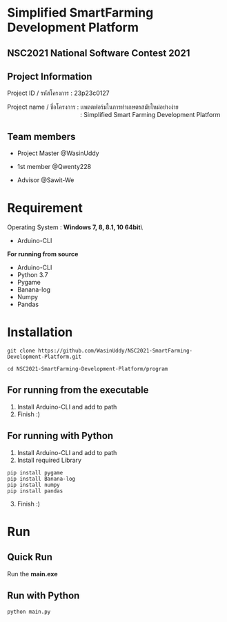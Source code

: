 # Simplified SmartFarming Development Platform
## NSC2021 National Software Contest 2021

## Project Information
Project ID / รหัสโครงการ : 23p23c0127

Project name / ชื่อโครงการ : เเพลตฟอร์มในการทำเกษตรสมัยใหม่อย่างง่าย \
&nbsp;&nbsp;&nbsp;&nbsp;&nbsp;&nbsp;&nbsp;&nbsp;&nbsp;&nbsp;&nbsp;&nbsp;&nbsp;&nbsp;&nbsp;&nbsp;&nbsp;&nbsp;&nbsp;&nbsp;&nbsp;&nbsp;&nbsp;&nbsp;&nbsp;&nbsp;&nbsp;&nbsp;&nbsp;&nbsp;&nbsp;&nbsp;&nbsp;&nbsp;&nbsp;&nbsp;&nbsp;&nbsp;&nbsp;&nbsp;&nbsp;&nbsp;&nbsp;: Simplified Smart Farming Development Platform
## Team members
* Project Master @WasinUddy
* 1st member     @Qwenty228

* Advisor        @Sawit-We

# Requirement

Operating System : **Windows 7, 8, 8.1, 10 64bit**\
* Arduino-CLI
  
**For running from source**
* Arduino-CLI
* Python 3.7
* Pygame
* Banana-log
* Numpy
* Pandas

# Installation
```
git clone https://github.com/WasinUddy/NSC2021-SmartFarming-Development-Platform.git

cd NSC2021-SmartFarming-Development-Platform/program
```
## For running from the executable
1. Install Arduino-CLI and add to path
2. Finish :)


## For running with Python
1. Install Arduino-CLI and add to path
2. Install required Library
```
pip install pygame
pip install Banana-log
pip install numpy
pip install pandas
```
3. Finish :)


# Run
## Quick Run
Run the **main.exe** 
## Run with Python
```
python main.py
```
